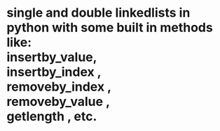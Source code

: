 # single and double linkedlists in python with some built in methods like: <br> insertby_value,<br> insertby_index ,<br>removeby_index ,<br> removeby_value ,<br> getlength , etc.
